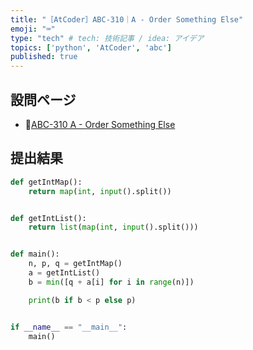 ```yaml
---
title: "［AtCoder］ABC-310｜A - Order Something Else"
emoji: "⌨️"
type: "tech" # tech: 技術記事 / idea: アイデア
topics: ['python', 'AtCoder', 'abc']
published: true
---
```


## 設問ページ

- 🔗[ABC-310 A - Order Something Else](https://atcoder.jp/contests/abc310/tasks/abc310_a)

## 提出結果

```python
def getIntMap():
    return map(int, input().split())


def getIntList():
    return list(map(int, input().split()))


def main():
    n, p, q = getIntMap()
    a = getIntList()
    b = min([q + a[i] for i in range(n)])

    print(b if b < p else p)


if __name__ == "__main__":
    main()
```
